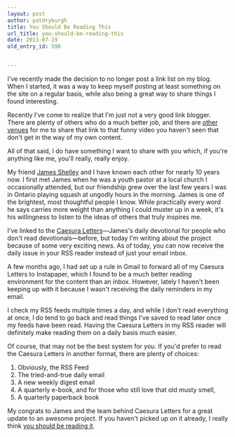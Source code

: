```yaml
---
layout: post
author: patdryburgh
title: You Should Be Reading This
url_title: you-should-be-reading-this
date: 2013-07-19
old_entry_id: 590


---
```


I've recently made the decision to no longer post a link list on my blog. When I started, it was a way to keep myself posting at least something on the site on a regular basis, while also being a great way to share things I found interesting.

Recently I've come to realize that I'm just not a very good link blogger. There are plenty of others who do a much better job, and there are [other venues][3] for me to share that link to that funny video you haven't seen that don't get in the way of my own content.

All of that said, I do have something I want to share with you which, if you're anything like me, you'll really, really enjoy.

My friend [James Shelley][1] and I have known each other for nearly 10 years now. I first met James when he was a youth pastor at a local church I occasionally attended, but our friendship grew over the last few years I was in Ontario playing squash at ungodly hours in the morning. James is one of the brightest, most thoughtful people I know. While practically every word he says carries more weight than anything I could muster up in a week, it's his willingness to listen to the ideas of others that truly inspires me.

I've linked to the [Caesura Letters][2]—James's daily devotional for people who don't read devotionals—before, but today I'm writing about the project because of some very exciting news. As of today, you can now receive the daily issue in your RSS reader instead of just your email inbox.

A few months ago, I had set up a rule in Gmail to forward all of my Caesura Letters to Instapaper, which I found to be a much better reading environment for the content than an inbox. However, lately I haven't been keeping up with it because I wasn't receiving the daily reminders in my email.

I check my RSS feeds multiple times a day, and while I don't read everything at once, I do tend to go back and read things I've saved to read later once my feeds have been read. Having the Caesura Letters in my RSS reader will definitely make reading them on a daily basis much easier.

Of course, that may not be the best system for you. If you'd prefer to read the Caesura Letters in another format, there are plenty of choices:

1. Obviously, the RSS Feed
2. The tried-and-true daily email
3. A new weekly digest email
4. A quarterly e-book, and for those who still love that old musty smell,
5. A quarterly paperback book

My congrats to James and the team behind Caesura Letters for a great update to an awesome project. If you haven't picked up on it already, I really think [you should be reading it][2].

[1]: https://twitter.com/jamesshelley
[2]: http://caesuraletters.com
[3]: http://twitter.com/patdryburgh